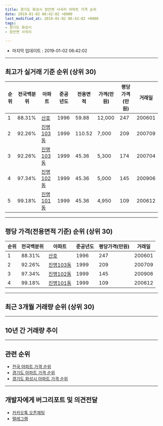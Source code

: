 ```yaml
---
title: 경기도 화성시 장안면 사곡리 아파트 가격 순위
date: 2019-01-02 06:42:02 +0900
last_modified_at: 2019-01-02 06:42:02 +0900
tags:
- 경기도 화성시
- 장안면 사곡리

---
```


* 마지막 업데이트 : 2019-01-02 06:42:02

---

## 최고가 실거래 기준 순위 (상위 30)


|순위|전국백분위|아파트|준공년도|전용면적|가격(만원)|평당가격(만원)|거래일|
|---|---|---|---|---|---|---|---|
|1|88.31%|[산호](https://search.naver.com/search.naver?query=%EA%B2%BD%EA%B8%B0%EB%8F%84+%ED%99%94%EC%84%B1%EC%8B%9C+%EC%9E%A5%EC%95%88%EB%A9%B4+%EC%82%AC%EA%B3%A1%EB%A6%AC+%EC%82%B0%ED%98%B8)|1996|59.88|12,000|247|200601|
|2|92.26%|[진명103동](https://search.naver.com/search.naver?query=%EA%B2%BD%EA%B8%B0%EB%8F%84+%ED%99%94%EC%84%B1%EC%8B%9C+%EC%9E%A5%EC%95%88%EB%A9%B4+%EC%82%AC%EA%B3%A1%EB%A6%AC+%EC%A7%84%EB%AA%85103%EB%8F%99)|1999|110.52|7,000|209|200709|
|3|92.26%|[진명103동](https://search.naver.com/search.naver?query=%EA%B2%BD%EA%B8%B0%EB%8F%84+%ED%99%94%EC%84%B1%EC%8B%9C+%EC%9E%A5%EC%95%88%EB%A9%B4+%EC%82%AC%EA%B3%A1%EB%A6%AC+%EC%A7%84%EB%AA%85103%EB%8F%99)|1999|45.36|5,300|174|200704|
|4|97.34%|[진명102동](https://search.naver.com/search.naver?query=%EA%B2%BD%EA%B8%B0%EB%8F%84+%ED%99%94%EC%84%B1%EC%8B%9C+%EC%9E%A5%EC%95%88%EB%A9%B4+%EC%82%AC%EA%B3%A1%EB%A6%AC+%EC%A7%84%EB%AA%85102%EB%8F%99)|1999|45.36|5,000|145|200906|
|5|99.18%|[진명101동](https://search.naver.com/search.naver?query=%EA%B2%BD%EA%B8%B0%EB%8F%84+%ED%99%94%EC%84%B1%EC%8B%9C+%EC%9E%A5%EC%95%88%EB%A9%B4+%EC%82%AC%EA%B3%A1%EB%A6%AC+%EC%A7%84%EB%AA%85101%EB%8F%99)|1999|45.36|4,950|109|200612|


---

## 평당 가격(전용면적 기준) 순위 (상위 30)


|순위|전국백분위|아파트|준공년도|평당가격(만원)|거래일|
|---|---|---|---|---|---|
|1|88.31%|[산호](https://search.naver.com/search.naver?query=%EA%B2%BD%EA%B8%B0%EB%8F%84+%ED%99%94%EC%84%B1%EC%8B%9C+%EC%9E%A5%EC%95%88%EB%A9%B4+%EC%82%AC%EA%B3%A1%EB%A6%AC+%EC%82%B0%ED%98%B8)|1996|247|200601|
|2|92.26%|[진명103동](https://search.naver.com/search.naver?query=%EA%B2%BD%EA%B8%B0%EB%8F%84+%ED%99%94%EC%84%B1%EC%8B%9C+%EC%9E%A5%EC%95%88%EB%A9%B4+%EC%82%AC%EA%B3%A1%EB%A6%AC+%EC%A7%84%EB%AA%85103%EB%8F%99)|1999|209|200709|
|3|97.34%|[진명102동](https://search.naver.com/search.naver?query=%EA%B2%BD%EA%B8%B0%EB%8F%84+%ED%99%94%EC%84%B1%EC%8B%9C+%EC%9E%A5%EC%95%88%EB%A9%B4+%EC%82%AC%EA%B3%A1%EB%A6%AC+%EC%A7%84%EB%AA%85102%EB%8F%99)|1999|145|200906|
|4|99.18%|[진명101동](https://search.naver.com/search.naver?query=%EA%B2%BD%EA%B8%B0%EB%8F%84+%ED%99%94%EC%84%B1%EC%8B%9C+%EC%9E%A5%EC%95%88%EB%A9%B4+%EC%82%AC%EA%B3%A1%EB%A6%AC+%EC%A7%84%EB%AA%85101%EB%8F%99)|1999|109|200612|


---

## 최근 3개월 거래량 순위 (상위 30)


<div style="width:100%;">
    <canvas id="deal_count_ranking" height="250"></canvas>
</div>


<script>
new Chart(document.getElementById("deal_count_ranking"), {
    type: 'horizontalBar',
    data: {
        labels: ['산호'],
        datasets: [{
            label: '실거래 수',
            data: [3],
            borderColor: "rgba(255, 0, 128, 1)",
            backgroundColor: "rgba(255, 0, 128, 0.5)",
            fill: false,
        }]
    },
    options: {
        responsive: true,
        title: {
            display: true,
            text: '최근 3개월 거래량 순위'
        },
        tooltips: {
            mode: 'index',
            intersect: false,
            callbacks: {
                title: function(tooltipItems, data) {
                    return "실거래 수:";
                },
                label: function(tooltipItem, data) {
                    return data.labels[tooltipItem.index] + ": " + tooltipItem.xLabel;
                }
            }
        },
        hover: {
            mode: 'nearest',
            intersect: true
        },
        scales: {
            xAxes: [{
                display: true,
                scaleLabel: {
                    display: true,
                    labelString: '실거래 수'
                },
                ticks: {
                    suggestedMin: 0,
                }
            }],
            yAxes: [{
                display: true,
                ticks: {
                    autoSkip: false,
                    callback: function(value, index, values) {
                        if (value.length > 15)
                            return value.substr(0, 13) + "...";
                        else
                            return value;
                    }
                },
                scaleLabel: {
                    display: false,
                }
            }]
        }
    }
});

</script>


---

## 10년 간 거래량 추이


<div style="width:100%;">
    <canvas id="deal_progress" height="250"></canvas>
</div>

<script>
new Chart(document.getElementById("deal_progress"), {
    type: 'line',
    data: {
        labels: ['200901','200902','200903','200904','200905','200906','200907','200908','200909','200910','200911','200912','201001','201002','201003','201004','201005','201006','201007','201008','201009','201010','201011','201012','201101','201102','201103','201104','201105','201106','201107','201108','201109','201110','201111','201112','201201','201202','201203','201204','201205','201206','201207','201208','201209','201210','201211','201212','201301','201302','201303','201304','201305','201306','201307','201308','201309','201310','201311','201312','201401','201402','201403','201404','201405','201406','201407','201408','201409','201410','201411','201412','201501','201502','201503','201504','201505','201506','201507','201508','201509','201510','201511','201512','201601','201602','201603','201604','201605','201606','201607','201608','201609','201610','201611','201612','201701','201702','201703','201704','201705','201706','201707','201708','201709','201710','201711','201712','201801','201802','201803','201804','201805','201806','201807','201808','201809','201810','201811','201812','201901'],
        datasets: [{
            label: '실거래 수',
            pointRadius: 1,
            data: [0, 1, 0, 3, 3, 2, 4, 2, 6, 1, 0, 2, 6, 2, 5, 7, 2, 1, 0, 1, 5, 2, 4, 2, 6, 4, 4, 9, 5, 4, 2, 6, 3, 6, 3, 2, 3, 4, 3, 6, 1, 6, 0, 3, 0, 3, 4, 4, 4, 2, 3, 2, 1, 0, 4, 2, 6, 4, 4, 3, 3, 3, 2, 5, 10, 2, 5, 3, 6, 4, 6, 3, 2, 2, 4, 5, 5, 1, 5, 2, 1, 8, 2, 1, 4, 5, 8, 5, 5, 2, 5, 6, 4, 5, 1, 1, 1, 4, 7, 2, 3, 6, 3, 2, 2, 1, 2, 3, 0, 1, 3, 3, 2, 3, 2, 2, 2, 1, 3, 0, 0],
            borderColor: "rgba(255, 201, 14, 1)",
            backgroundColor: "rgba(255, 201, 14, 0.5)",
            fill: true,
        }]
    },
    options: {
        responsive: true,
        title: {
            display: true,
            text: '10년간 거래량 추이'
        },
        tooltips: {
            mode: 'index',
            intersect: false,
        },
        hover: {
            mode: 'nearest',
            intersect: true
        },
        scales: {
            xAxes: [{
                display: true,
                scaleLabel: {
                    display: true,
                    labelString: '년/월'
                }
            }],
            yAxes: [{
                display: true,
                ticks: {
                    suggestedMin: 0,
                },
                scaleLabel: {
                    display: true,
                    labelString: '실거래 수'
                }
            }]
        }
    }
});

</script>


---

## 관련 순위

- [전국 아파트 가격 순위](https://inasie.github.io/apt-ranking/전국)
- [경기도 아파트 가격 순위](https://inasie.github.io/apt-ranking/경기도)
- [경기도 화성시 아파트 가격 순위](https://inasie.github.io/apt-ranking/경기도-화성시)


---

## 개발자에게 버그리포트 및 의견전달

- [카카오톡 오픈채팅](https://open.kakao.com/o/gLJUAP4)
- [텔레그램](https://t.me/inasie)

